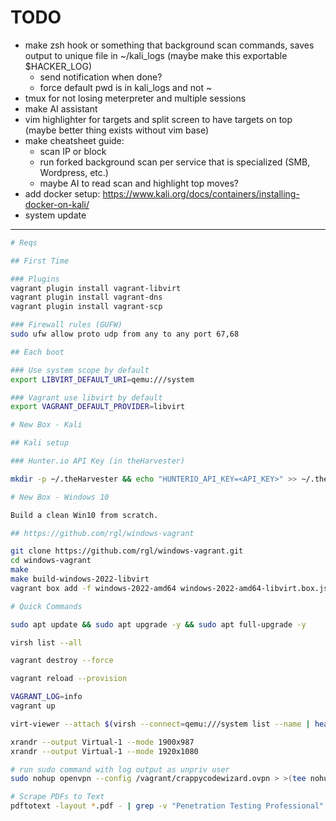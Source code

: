# TODO

- make zsh hook or something that background scan commands, saves output to unique file in ~/kali_logs (maybe make this exportable $HACKER_LOG)
    - send notification when done?
    - force default pwd is in kali_logs and not ~
- tmux for not losing meterpreter and multiple sessions
- make AI assistant
- vim highlighter for targets and split screen to have targets on top (maybe better thing exists without vim base)
- make cheatsheet guide:
    - scan IP or block
    - run forked background scan per service that is specialized (SMB, Wordpress, etc.)
    - maybe AI to read scan and highlight top moves?
- add docker setup: https://www.kali.org/docs/containers/installing-docker-on-kali/
- system update

---

```bash
# Reqs

## First Time

### Plugins
vagrant plugin install vagrant-libvirt
vagrant plugin install vagrant-dns
vagrant plugin install vagrant-scp

### Firewall rules (GUFW)
sudo ufw allow proto udp from any to any port 67,68

## Each boot

### Use system scope by default
export LIBVIRT_DEFAULT_URI=qemu:///system

### Vagrant use libvirt by default
export VAGRANT_DEFAULT_PROVIDER=libvirt

# New Box - Kali

## Kali setup

### Hunter.io API Key (in theHarvester)

mkdir -p ~/.theHarvester && echo "HUNTERIO_API_KEY=<API_KEY>" >> ~/.theHarvester/api-keys.yaml

# New Box - Windows 10

Build a clean Win10 from scratch.

## https://github.com/rgl/windows-vagrant

git clone https://github.com/rgl/windows-vagrant.git
cd windows-vagrant
make
make build-windows-2022-libvirt
vagrant box add -f windows-2022-amd64 windows-2022-amd64-libvirt.box.json

# Quick Commands

sudo apt update && sudo apt upgrade -y && sudo apt full-upgrade -y

virsh list --all

vagrant destroy --force

vagrant reload --provision

VAGRANT_LOG=info
vagrant up

virt-viewer --attach $(virsh --connect=qemu:///system list --name | head --lines=1)

xrandr --output Virtual-1 --mode 1900x987
xrandr --output Virtual-1 --mode 1920x1080

# run sudo command with log output as unpriv user
sudo nohup openvpn --config /vagrant/crappycodewizard.ovpn > >(tee nohup.log) 2>&1 &  

# Scrape PDFs to Text
pdftotext -layout *.pdf - | grep -v "Penetration Testing Professional" > info.txt
```